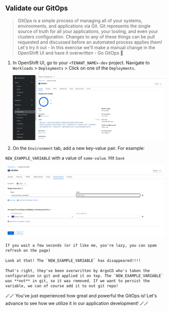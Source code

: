 ## Validate our GitOps
> GitOps is a simple process of managing all of your systems, environments, and applications via Git. Git represents the single source of truth for all your applications, your tooling, and even your clusters configuration. Changes to any of these things can be pull requested and discussed before an automated process applies them! Let's try it out - In this exercise we'll make a manual change in the OpenShift UI and have it overwritten - Go GitOps 💪



1. In OpenShift UI, go to your `<TENANT_NAME>-dev` project. Navigate to `Workloads` > `Deployments` > Click on one of the `Deployments`.

    ![manual-update-environment](images/manual-update-environment.png)

2. On the `Environment` tab, add a new key-value pair. For example:  

`NEW_EXAMPLE_VARIABLE` with a value of `some-value`. Hit `Save`

   ![manual-update-environment-click-save](images/manual-update-environment-click-save.png)

```
If you wait a few seconds (or if like me, you're lazy, you can spam refresh on the page)

Look at that! The `NEW_EXAMPLE_VARIABLE` has disappeared!!!!

That's right, they've been overwritten by ArgoCD who's taken the configuration in git and applied it on top. The `NEW_EXAMPLE_VARIABLE` was **not** in git, so it was removed. If we want to persist the variable, we can of course add it to out git repo!
```

🪄🪄 You've just experienced how great and powerful the GitOps is! Let's advance to see how we utilize it in our application development! 🪄🪄
